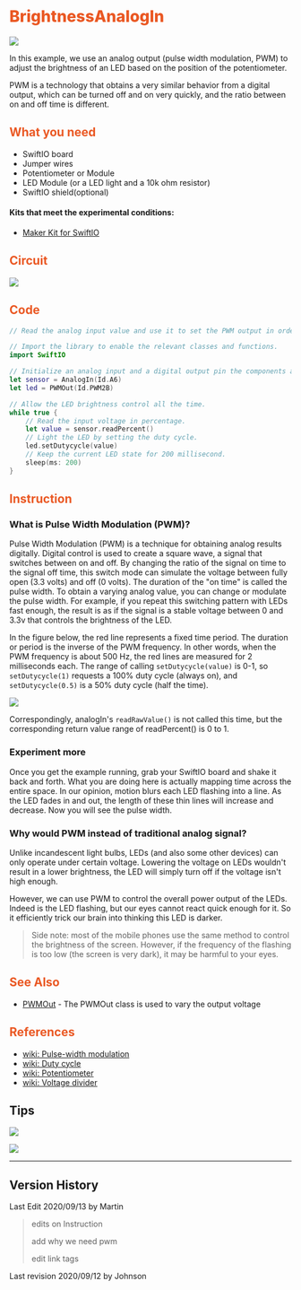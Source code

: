 # <span style="color:#EA5823;font-weight:800">BrightnessAnalogIn</span>

![](../../.gitbook/assets/BrightnessAnalogIn01.gif)

In this example, we use an analog output (pulse width modulation, PWM) to adjust the brightness of an LED based on the position of the potentiometer. 

PWM is a technology that obtains a very similar behavior from a digital output, which can be turned off and on very quickly, and the ratio between on and off time is different.

## <span style="color:#EA5823;font-weight:700">What you need</span>

- SwiftIO board
- Jumper wires
- Potentiometer or Module
- LED Module (or a LED light and a 10k ohm resistor)
- SwiftIO shield(optional)

#### Kits that meet the experimental conditions: 
- [Maker Kit for SwiftIO](https://www.madmachine.io/product-page/maker-kit-for-swiftio)

## <span style="color:#EA5823;font-weight:700">Circuit</span>

![](../../.gitbook/assets/BrightnessAnalogIn/BrightnessAnalogIn.png)

## <span style="color:#EA5823;font-weight:700">Code</span>

```swift
// Read the analog input value and use it to set the PWM output in order to change the LED brightness.

// Import the library to enable the relevant classes and functions.
import SwiftIO

// Initialize an analog input and a digital output pin the components are connected to.
let sensor = AnalogIn(Id.A6)
let led = PWMOut(Id.PWM2B)

// Allow the LED brightness control all the time.
while true {
    // Read the input voltage in percentage.
    let value = sensor.readPercent()
    // Light the LED by setting the duty cycle.
    led.setDutycycle(value)
    // Keep the current LED state for 200 millisecond.
    sleep(ms: 200)
}
```

## <span style="color:#EA5823;font-weight:700">Instruction</span>

### What is Pulse Width Modulation (PWM)?

Pulse Width Modulation (PWM) is a technique for obtaining analog results digitally. Digital control is used to create a square wave, a signal that switches between on and off. By changing the ratio of the signal on time to the signal off time, this switch mode can simulate the voltage between fully open (3.3 volts) and off (0 volts). The duration of the "on time" is called the pulse width. To obtain a varying analog value, you can change or modulate the pulse width. For example, if you repeat this switching pattern with LEDs fast enough, the result is as if the signal is a stable voltage between 0 and 3.3v that controls the brightness of the LED.

In the figure below, the red line represents a fixed time period. The duration or period is the inverse of the PWM frequency. In other words, when the PWM frequency is about 500 Hz, the red lines are measured for 2 milliseconds each. The range of calling `setDutycycle(value)` is 0-1, so `setDutycycle(1)` requests a 100% duty cycle (always on), and `setDutycycle(0.5)` is a 50% duty cycle (half the time).

![](../../.gitbook/assets/BrightnessAnalogIn/Duty_Cycle_Examples.png)

Correspondingly, analogIn's `readRawValue()` is not called this time, but the corresponding return value range of readPercent() is 0 to 1.

### Experiment more
Once you get the example running, grab your SwiftIO board and shake it back and forth. What you are doing here is actually mapping time across the entire space. In our opinion, motion blurs each LED flashing into a line. As the LED fades in and out, the length of these thin lines will increase and decrease. Now you will see the pulse width.

### Why would PWM instead of traditional analog signal?

Unlike incandescent light bulbs, LEDs (and also some other devices) can only operate under certain voltage. Lowering the voltage on LEDs wouldn't result in a lower brightness, the LED will simply turn off if the voltage isn't high enough. 

However, we can use PWM to control the overall power output of the LEDs. Indeed is the LED flashing, but our eyes cannot react quick enough for it. So it efficiently trick our brain into thinking this LED is darker.

>Side note: most of the mobile phones use the same method to control the brightness of the screen. However, if the frequency of the flashing is too low (the screen is very dark), it may be harmful to your eyes. 


## <span style="color:#EA5823;font-weight:700">See Also</span>
- [PWMOut](https://swiftioapi.madmachine.io/Classes/PWMOut.html) - The PWMOut class is used to vary the output voltage

## <span style="color:#EA5823;font-weight:700">References</span>

- [wiki: Pulse-width modulation](https://en.wikipedia.org/wiki/Pulse-width_modulation)
- [wiki: Duty cycle](https://en.wikipedia.org/wiki/Duty_cycle)
- [wiki: Potentiometer](https://en.wikipedia.org/wiki/Potentiometer)
- [wiki: Voltage divider](https://en.wikipedia.org/wiki/Voltage_divider)

## Tips

![](../../.gitbook/assets/BrightnessAnalogIn/01.png)

![](../../.gitbook/assets/BrightnessAnalogIn/02.png)

---
## Version History
Last Edit 2020/09/13 by Martin

> edits on Instruction
>
> add why we need pwm
>
> edit link tags

Last revision 2020/09/12 by Johnson